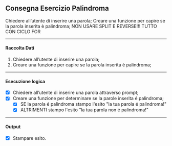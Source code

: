 ## Consegna Esercizio Palindroma

Chiedere all’utente di inserire una parola;
Creare una funzione per capire se la parola inserita è palindroma;
NON USARE SPLIT E REVERSE!!! TUTTO CON CICLO FOR

---

#### Raccolta Dati

1. Chiedere all’utente di inserire una parola;
2. Creare una funzione per capire se la parola inserita è palindroma;

---

#### Esecuzione logica

- [X] Chiedere all’utente di inserire una parola attraverso prompt;
- [X] Creare una funzione per determinare se la parole inserita é palindroma;
    - [X] SE la parola é palindroma stampo l'esito "la tua parola é palindroma!"
    - [X] ALTRIMENTI stampo l'esito "la tua parola non é palindroma!"

---

#### Output

- [X] Stampare esito.